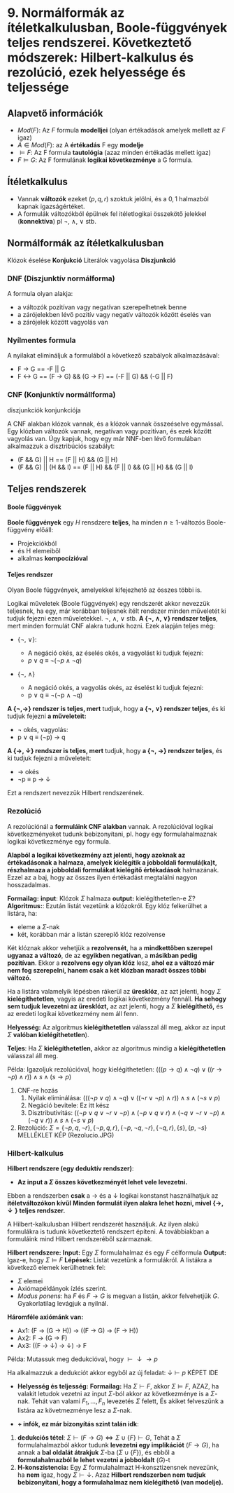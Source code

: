 

# 9. Normálformák az ítéletkalkulusban, Boole-függvények teljes rendszerei. Következtető módszerek: Hilbert-kalkulus és rezolúció, ezek helyessége és teljessége
## Alapvető információk
- $Mod(F)$: Az $F$ formula **modelljei** (olyan értékadások amelyek mellett az $F$ igaz)
- $A \in Mod(F)$: az A **értékadás** F egy **modelje**
- $\vDash F$:  Az F formula **tautológia** (azaz minden értékadás mellett igaz)
- $F \vDash G$: Az F formulának **logikai következménye**  a G formula.

## Ítéletkalkulus
- Vannak **változók** ezeket $(p,q,r)$ szoktuk jelölni, és a ${0,1}$ halmazból kapnak igazságértéket. 
- A formulák változókból épülnek fel itéletlogikai összekötő jelekkel (**konnektíva**) pl $\neg$, $\wedge$, $\lor$ stb.

## Normálformák az ítéletkalkulusban
Klózok éselése **Konjukció**
Literálok vagyolása **Diszjunkció**

### DNF (Diszjunktív normálforma)

A formula olyan alakja:
- a változók pozitívan vagy negatívan szerepelhetnek benne
- a zárójelekben lévő pozitív vagy negatív változók között éselés van
- a zárójelek között vagyolás van

### Nyílmentes formula

A nyilakat elimináljuk a formulából a következő szabályok alkalmazásával:

- F -> G == -F || G
- F <-> G == (F -> G) && (G -> F) == (-F || G) && (-G || F)


### CNF (Konjunktív normállforma) 
diszjunkciók konjunkciója

A CNF alakban klózok vannak, és a klózok vannak összeéselve egymással. Egy klózban változók
vannak, negatívan vagy pozitívan, és ezek között vagyolás van. Úgy kapjuk, hogy egy már 
NNF-ben lévő formulában alkalmazzuk a disztribúciós szabályt:

- (F && G) || H == (F || H) && (G || H)
- (F && G) || (H && I) == (F || H) && (F || I) && (G || H) && (G || I)

## Teljes rendszerek
#### Boole függvények
**Boole függvények** egy $H$ rensdzere **teljes**, ha minden $n \ge 1$-változós Boole-függvény előáll:
- Projekciókból
- és H elemeiből
- alkalmas **kompocízióval**

#### Teljes rendszer
Olyan Boole függvények, amelyekkel kifejezhető az összes többi is.

Logikai műveletek (Boole függvények) egy rendszerét akkor nevezzük teljesnek, ha egy, már korábban teljesnek
ítélt rendszer minden műveletét ki tudjuk fejezni ezen műveletekkel. 
$\neg$, $\wedge$, $\lor$ stb.
**A {$\neg$, $\wedge$, $\lor$} rendszer teljes**, mert minden formulát CNF alakra tudunk hozni. Ezek alapján teljes még:
- {$\neg$, $\lor$}:
	- A negáció okés, az éselés okés, a vagyolást ki tudjuk fejezni: 
	- $p \lor q$ $\equiv$ $\neg(\neg p \wedge  \neg q)$
	
- {$\neg$, $\wedge$}
	- A negáció okés, a vagyolás okés, az éselést ki tudjuk fejezni:
	-  p $\lor$ q $\equiv$ $\neg$($\neg$p $\wedge$ $\neg$q)

**A {$\neg$,$\rightarrow$} rendszer is teljes, mert** tudjuk, hogy **a {$\neg$, $\lor$} rendszer teljes**, és ki tudjuk fejezni **a műveleteit:**
- $\neg$ okés, vagyolás: 
- p $\lor$ q $\equiv$ ($\neg$p) $\rightarrow$ q

**A {$\rightarrow$, $\downarrow$} rendszer is teljes, mert** tudjuk, hogy **a {$\neg$, $\rightarrow$} rendszer teljes**, és ki tudjuk
fejezni a műveleteit:
- $\rightarrow$ okés
- $\neg$p $\equiv$ p $\rightarrow$ $\downarrow$

Ezt a rendszert nevezzük Hilbert rendszerének.

### Rezolúció

A rezolúciónál a **formuláink CNF alakban** vannak. A rezolúcióval logikai következményeket tudunk
bebizonyítani, pl. hogy egy formulahalmaznak logikai következménye egy formula.

**Alapból a logikai következmény azt jelenti, hogy azoknak az értékadásonak a halmaza, amelyek kielégítik a jobboldali formulá(ka)t, részhalmaza a jobboldali formulákat kielégítő értékadások**
halmazának. Ezzel az a baj, hogy az összes ilyen értékadást megtalálni nagyon hosszadalmas.

**Formailag:**
**input**: Klózok $\Sigma$ halmaza
**output:** kielégíthetetlen-e $\Sigma$?
**Algoritmus:**:
Ezután listát vezetünk a klózokról. Egy klóz felkerülhet a listára, ha:
- eleme a $\Sigma$-nak
- két, korábban már a listán szereplő klóz rezolvense

Két klóznak akkor vehetjük a **rezolvensét**, ha a **mindkettőben szerepel ugyanaz a változó**, de az **egyikben negatívan**, a **másikban pedig pozitívan**. Ekkor a **rezolvens egy olyan klóz** lesz, **ahol ez a változó már nem fog szerepelni, hanem csak a két klózban maradt összes többi változó.**

Ha a listára valamelyik lépésben rákerül az **üresklóz**, az azt jelenti, hogy $\Sigma$ **kielégíthetetlen**, vagyis az eredeti logikai következmény fennáll. 
**Ha sehogy sem tudjuk levezetni az üresklózt,** az azt jelenti, hogy a $\Sigma$ **kielégíthető,** és az eredeti logikai következmény nem áll fenn.

**Helyesség:** Az algoritmus **kielégíthetetlen** válasszal áll meg, akkor az input $\Sigma$ **valóban kielégíthetetlen**).

**Teljes**: Ha $\Sigma$ **kielégíthetetlen,** akkor az algoritmus mindig a **kielégíthetetlen** válasszal áll meg.

Példa:
Igazoljuk rezolúcióval, hogy kielégithetetlen:
$(((p→q) ∧ ¬q) ∨ ((r→¬p) ∧ r)) ∧ s ∧ (s→p)$

1. CNF-re hozás
	1. Nyilak eliminálása:
	$(((¬p∨q) ∧ ¬q) ∨ ((¬r∨¬p) ∧ r)) ∧ s ∧ (¬s∨p)$ 
	2. Negáció bevitele: Ez itt kész
	3. Disztributivitás:
	$((¬p ∨ q ∨ ¬r ∨ ¬p) ∧ (¬p ∨ q ∨ r) ∧ (¬q ∨ ¬r ∨ ¬p) ∧ (¬q ∨ r)) ∧ s ∧ (¬s ∨ p)$
2. Rezolúció:
$\Sigma = {\{¬p, q, ¬r\}, \{¬p, q, r\}, \{¬p, ¬q, ¬r\}, \{¬q, r\}, \{s\}, \{p, ¬s\}}$
MELLÉKLET KÉP (Rezolucio.JPG)

### Hilbert-kalkulus
**Hilbert rendszere (egy deduktív rendszer)**: 
- **Az input a $\Sigma$ összes következményét lehet vele levezetni.**

Ebben a rendszerben **csak** a $\rightarrow$ és a $\downarrow$ logikai konstanst használhatjuk az **ítéletváltozókon kívűl**
**Minden formulát ilyen alakra lehet hozni, mivel $\{\rightarrow, \downarrow\}$ teljes rendszer.**

A Hilbert-kalkulusban Hilbert rendszerét használjuk. Az ilyen alakú formulákra is tudunk következtető rendszert építeni. A továbbiakban a formuláink mind Hilbert rendszeréből származnak. 

**Hilbert rendszere:**
**Input:** Egy $\Sigma$ formulahalmaz és egy $F$ célformula
**Output:** Igaz-e, hogy $\Sigma \vDash F$
**Lépések:** Listát vezetünk a formulákról. A listákra a következő elemek kerülhetnek fel:
- $\Sigma$ elemei
- Axiómapéldányok ízlés szerint.
- *Modus ponens:* ha $F$ és $F \rightarrow G$ is megvan a listán, akkor felvehetjük $G$. Gyakorlatilag levágjuk a nyilnál.

**Háromféle axiómánk van:**
- Ax1: (F $\rightarrow$ (G $\rightarrow$ H)) $\rightarrow$ ((F $\rightarrow$ G) $\rightarrow$ (F $\rightarrow$ H))
- Ax2: F $\rightarrow$ (G $\rightarrow$ F)
- Ax3: ((F $\rightarrow$ $\downarrow$) $\rightarrow$ $\downarrow$) $\rightarrow$ F


Példa:
Mutassuk meg dedukcióval, hogy $\vdash \downarrow \rightarrow p$

Ha alkalmazzuk a dedukciót akkor egyből az új feladat: $\downarrow$$\vdash p$
KÉPET IDE

- **Helyesség és teljesség:**
**Formailag:**
Ha $\Sigma \vdash F$, akkor $\Sigma \vDash F$, AZAZ, ha valakit letudok vezetni az input $\Sigma$-ból akkor az következménye is a $\Sigma$-nak.
Tehát van valami $F_1,...,F_n$ levezetés $\Sigma$ felett, És akiket felveszünk a listára az követmezménye lesz a $\Sigma$-nak.



- **+ infók, ez már bizonyítás szint talán idk**:
1. **dedukciós tétel**:
	$\Sigma \vdash (F \rightarrow G) \Leftrightarrow \Sigma \cup \{F\} \vdash G$, 
	Tehát a $\Sigma$ formulahalmazból akkor tudunk **levezetni egy implikációt** $(F\rightarrow G)$, ha annak a **bal oldalát átrakjuk** $\Sigma$-ba ($\Sigma \cup \{F\}$), és ebből a **formulahalmazból le lehet vezetni a jobboldalt** ($G$)-t
2. **H-konszistencia:**
Egy $\Sigma$ formulahalmazt H-konsztizensnek nevezünk, ha **nem** igaz, hogy $\Sigma \vdash \downarrow$.
Azaz **Hilbert rendszerben nem tudjuk bebizonyítani, hogy a formulahalmaz nem kielégíthető (van modelje).**
	